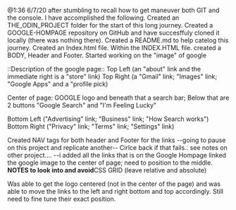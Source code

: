 @1:36 6/7/20 after stumbling to recall how to get maneuver both GIT and the console. I have accomplished the following.
Created an THE_ODIN_PROJECT folder for the start of this long journey.
Created a GOOGLE-HOMPAGE repository on GitHub and have succesffuly cloned it locally (there was nothing there).
Created a README.md to help catelog this journey.
Created an Index.html file.
Within the INDEX.HTML file. created a BODY, Header and Footer.
Started working on the "image" of google

::Description of the google page::
Top Left (an "about" link and the immediate right is a "store" link)
Top Right (a "Gmail" link; "Images" link; "Google Apps" and a "profile pick)

Center of page: GOOGLE logo and beneath that a search bar; Below that are 2 buttons "Google Search" and "I'm Feeling Lucky"

Bottom Left ("Advertising" link; "Business" link; "How Search works")
Bottom Right ("Privacy" link; "Terms" link; "Settings" link)

Created NAV tags for both header and Footer for the links
--going to pause on this project and replicate another-- Cirlce back if that fails.. 
see notes on other project....
--i added all the links that is on the Google Hompage
linked the google image to the center of page; need to position to the middle.
**NOTES to look into and avoid**CSS GRID (leave relative and absolute) 

Was able to get the logo centered (not in the center of the page) and was able to move the links to the left and right bottom and top accordingly. Still need to fine tune their exact position.